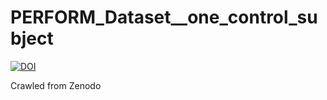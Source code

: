 # PERFORM_Dataset__one_control_subject

[![DOI](https://www.zenodo.org/badge/DOI/10.5281/zenodo.3518486.svg)](https://doi.org/10.5281/zenodo.3518486)

Crawled from Zenodo